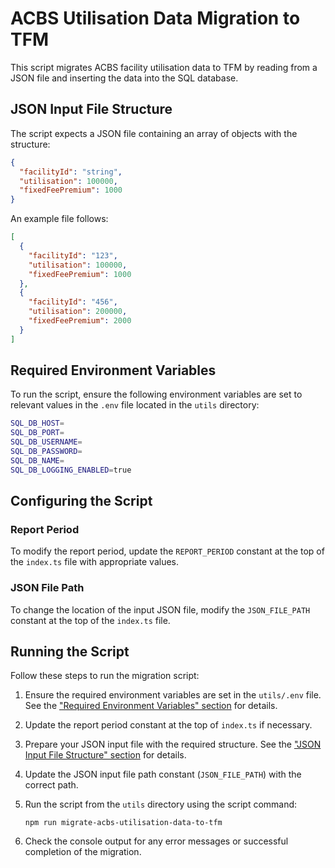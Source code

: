 # ACBS Utilisation Data Migration to TFM

This script migrates ACBS facility utilisation data to TFM by reading from a
JSON file and inserting the data into the SQL database.

## JSON Input File Structure

The script expects a JSON file containing an array of objects with the structure:

```json
{
  "facilityId": "string",
  "utilisation": 100000,
  "fixedFeePremium": 1000
}
```

An example file follows:

```json
[
  {
    "facilityId": "123",
    "utilisation": 100000,
    "fixedFeePremium": 1000
  },
  {
    "facilityId": "456",
    "utilisation": 200000,
    "fixedFeePremium": 2000
  }
]
```

## Required Environment Variables

To run the script, ensure the following environment variables are set to
relevant values in the `.env` file located in the `utils` directory:

```sh
SQL_DB_HOST=
SQL_DB_PORT=
SQL_DB_USERNAME=
SQL_DB_PASSWORD=
SQL_DB_NAME=
SQL_DB_LOGGING_ENABLED=true
```

## Configuring the Script

### Report Period

To modify the report period, update the `REPORT_PERIOD` constant at the top of
the `index.ts` file with appropriate values.

### JSON File Path

To change the location of the input JSON file, modify the `JSON_FILE_PATH`
constant at the top of the `index.ts` file.

## Running the Script

Follow these steps to run the migration script:

1. Ensure the required environment variables are set in the `utils/.env` file.
See the
["Required Environment Variables" section](#required-environment-variables)
for details.
2. Update the report period constant at the top of `index.ts` if necessary.
3. Prepare your JSON input file with the required structure. See the
["JSON Input File Structure" section](#json-input-file-structure) for details.
4. Update the JSON input file path constant (`JSON_FILE_PATH`) with the
correct path.
5. Run the script from the `utils` directory using the script command:

    `npm run migrate-acbs-utilisation-data-to-tfm`

6. Check the console output for any error messages or successful completion of
the migration.
